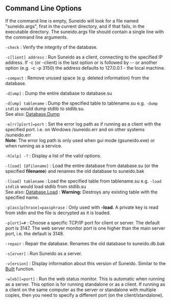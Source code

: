 ## Command Line Options

If the command line is empty, Suneido will look for a file named "suneido.args", first in the current directory, and if that fails, in the executable directory. The suneido.args file should contain a single line with the command line arguments.

`-check`
: Verify the integrity of the database.

`-c[lient] address`
: Run Suneido as a client, connecting to the specified IP address.  If -c (or -client) is the last option or is followed by -- or another option (e.g. -c -p 3150) the address defaults to 127.0.0.1 - the local machine.

`-compact`
: Remove unused space (e.g. deleted information) from the database.

`-d[ump]`
: Dump the entire database to database.su

`-d[ump] tablename`
: Dump the specified table to tablename.su e.g. `-dump stdlib` would dump stdlib to stdlib.su.   
See also: 
[Database.Dump](<../Database/Reference/Database/Database.Dump.md>)

`-e[rr]p[ort]=port`
: Set the error log path as if running as a client with the specified port. i.e. on Windows <appdata>/suneido<port>.err and on other systems <tempdir>/suneido<port>.err     
**Note**: The error log path is only used when gui mode (gsuneido.exe) or when running as a service.

`-h[elp] -?`
: Display a list of the valid options.

`-l[oad] [@filename]`
: Load the entire database from database.su (or the specified **filename**) and renames the old database to suneido.bak

`-l[oad] tablename`
: Load the specified table from tablename.su e.g. `-load stdlib` would load stdlib from stdlib.su   
See also: 
[Database.Load](<../Database/Reference/Database/Database.Load.md>)
: **Warning:** Destroys any existing table with the specified name.

`-p[ass]p[hrase]=passphrase`
: Only used with **-load**. A private key is read from stdin and the file is decrypted as it is loaded.

`-p[ort]=#`
: Choose a specific TCP/IP port for client or server. The default port is 3147. The web server monitor port is one higher than the main server port, i.e. the default is 3148.

`-repair`
: Repair the database. Renames the old database to suneido.db.bak

`-s[erver]`
: Run Suneido as a server.

`-v[ersion]`
: Display information about this version of Suneido. Similar to the 
[Built](<../Language/Reference/Built.md>) function.

`-w[eb][=port]`
: Run the web status monitor. This is automatic when running as a server. This option is for running standalone or as a client. If running as a client on the same computer as the server or standalone with multiple copies, then you need to specify a different port (on the client/standalone).